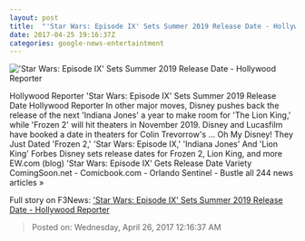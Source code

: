```yaml
---
layout: post
title:  "'Star Wars: Episode IX' Sets Summer 2019 Release Date - Hollywood Reporter"
date: 2017-04-25 19:16:37Z
categories: google-news-entertaintment
---
```


!['Star Wars: Episode IX' Sets Summer 2019 Release Date - Hollywood Reporter](http://cdn5.thr.com/sites/default/files/2017/04/star_wars_the_last_jedi_official_screen_shot_4-h_2017.jpg.jpg)

Hollywood Reporter 'Star Wars: Episode IX' Sets Summer 2019 Release Date Hollywood Reporter In other major moves, Disney pushes back the release of the next 'Indiana Jones' a year to make room for 'The Lion King,' while 'Frozen 2' will hit theaters in November 2019. Disney and Lucasfilm have booked a date in theaters for Colin Trevorrow's ... Oh My Disney! They Just Dated 'Frozen 2,' 'Star Wars: Episode IX,' 'Indiana Jones' And 'Lion King' Forbes Disney sets release dates for Frozen 2, Lion King, and more EW.com (blog) 'Star Wars: Episode IX' Gets Release Date Variety ComingSoon.net - Comicbook.com - Orlando Sentinel - Bustle all 244 news articles »


Full story on F3News: ['Star Wars: Episode IX' Sets Summer 2019 Release Date - Hollywood Reporter](http://www.f3nws.com/n/xEPaNB)

> Posted on: Wednesday, April 26, 2017 12:16:37 AM
